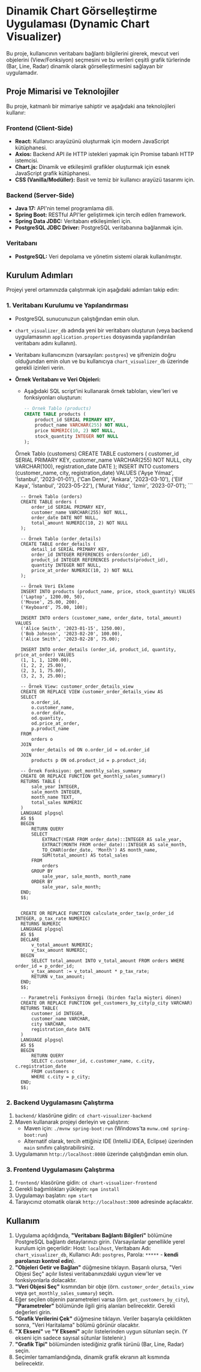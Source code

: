 # Dinamik Chart Görselleştirme Uygulaması (Dynamic Chart Visualizer)

Bu proje, kullanıcının veritabanı bağlantı bilgilerini girerek, mevcut veri objelerini (View/Fonksiyon) seçmesini ve bu verileri çeşitli grafik türlerinde (Bar, Line, Radar) dinamik olarak görselleştirmesini sağlayan bir uygulamadır. 

## Proje Mimarisi ve Teknolojiler

Bu proje, katmanlı bir mimariye sahiptir ve aşağıdaki ana teknolojileri kullanır:

### Frontend (Client-Side)
* **React:** Kullanıcı arayüzünü oluşturmak için modern JavaScript kütüphanesi.
* **Axios:** Backend API ile HTTP istekleri yapmak için Promise tabanlı HTTP istemcisi.
* **Chart.js:** Dinamik ve etkileşimli grafikler oluşturmak için esnek JavaScript grafik kütüphanesi.
* **CSS (Vanilla/Modüller):** Basit ve temiz bir kullanıcı arayüzü tasarımı için.

### Backend (Server-Side)
* **Java 17:** API'nin temel programlama dili.
* **Spring Boot:** RESTful API'ler geliştirmek için tercih edilen framework.
* **Spring Data JDBC:** Veritabanı etkileşimleri için.
* **PostgreSQL JDBC Driver:** PostgreSQL veritabanına bağlanmak için.

### Veritabanı
* **PostgreSQL:** Veri depolama ve yönetim sistemi olarak kullanılmıştır.

## Kurulum Adımları

Projeyi yerel ortamınızda çalıştırmak için aşağıdaki adımları takip edin:

### 1. Veritabanı Kurulumu ve Yapılandırması

* PostgreSQL sunucunuzun çalıştığından emin olun.
* `chart_visualizer_db` adında yeni bir veritabanı oluşturun (veya backend uygulamasının `application.properties` dosyasında yapılandırılan veritabanı adını kullanın).
* Veritabanı kullanıcınızın (varsayılan: `postgres`) ve şifrenizin  doğru olduğundan emin olun ve bu kullanıcıya `chart_visualizer_db` üzerinde gerekli izinleri verin.
* **Örnek Veritabanı ve Veri Objeleri:**
    * Aşağıdaki SQL script'ini kullanarak örnek tabloları, view'leri ve fonksiyonları oluşturun:
        ```sql
        -- Örnek Tablo (products)
        CREATE TABLE products (
            product_id SERIAL PRIMARY KEY,
            product_name VARCHAR(255) NOT NULL,
            price NUMERIC(10, 2) NOT NULL,
            stock_quantity INTEGER NOT NULL
        );
	
	Örnek Tablo (customers)
	CREATE TABLE customers (
            customer_id SERIAL PRIMARY KEY,
            customer_name VARCHAR(255) NOT NULL,
            city VARCHAR(100),
            registration_date DATE
        );
        INSERT INTO customers (customer_name, city, registration_date) VALUES
        ('Ayşe Yılmaz', 'İstanbul', '2023-01-01'),
        ('Can Demir', 'Ankara', '2023-03-10'),
        ('Elif Kaya', 'İstanbul', '2023-05-22'),
        ('Murat Yıldız', 'İzmir', '2023-07-01');
        ```

        -- Örnek Tablo (orders)
        CREATE TABLE orders (
            order_id SERIAL PRIMARY KEY,
            customer_name VARCHAR(255) NOT NULL,
            order_date DATE NOT NULL,
            total_amount NUMERIC(10, 2) NOT NULL
        );

        -- Örnek Tablo (order_details)
        CREATE TABLE order_details (
            detail_id SERIAL PRIMARY KEY,
            order_id INTEGER REFERENCES orders(order_id),
            product_id INTEGER REFERENCES products(product_id),
            quantity INTEGER NOT NULL,
            price_at_order NUMERIC(10, 2) NOT NULL
        );

        -- Örnek Veri Ekleme
        INSERT INTO products (product_name, price, stock_quantity) VALUES
        ('Laptop', 1200.00, 50),
        ('Mouse', 25.00, 200),
        ('Keyboard', 75.00, 100);

        INSERT INTO orders (customer_name, order_date, total_amount) VALUES
        ('Alice Smith', '2023-01-15', 1250.00),
        ('Bob Johnson', '2023-02-20', 100.00),
        ('Alice Smith', '2023-02-28', 75.00);

        INSERT INTO order_details (order_id, product_id, quantity, price_at_order) VALUES
        (1, 1, 1, 1200.00),
        (1, 2, 2, 25.00),
        (2, 3, 1, 75.00),
        (3, 2, 3, 25.00);

        -- Örnek View: customer_order_details_view
        CREATE OR REPLACE VIEW customer_order_details_view AS
        SELECT
            o.order_id,
            o.customer_name,
            o.order_date,
            od.quantity,
            od.price_at_order,
            p.product_name
        FROM
            orders o
        JOIN
            order_details od ON o.order_id = od.order_id
        JOIN
            products p ON od.product_id = p.product_id;

        -- Örnek Fonksiyon: get_monthly_sales_summary
        CREATE OR REPLACE FUNCTION get_monthly_sales_summary()
        RETURNS TABLE (
            sale_year INTEGER,
            sale_month INTEGER,
            month_name TEXT,
            total_sales NUMERIC
        )
        LANGUAGE plpgsql
        AS $$
        BEGIN
            RETURN QUERY
            SELECT
                EXTRACT(YEAR FROM order_date)::INTEGER AS sale_year,
                EXTRACT(MONTH FROM order_date)::INTEGER AS sale_month,
                TO_CHAR(order_date, 'Month') AS month_name,
                SUM(total_amount) AS total_sales
            FROM
                orders
            GROUP BY
                sale_year, sale_month, month_name
            ORDER BY
                sale_year, sale_month;
        END;
        $$;

        
        CREATE OR REPLACE FUNCTION calculate_order_tax(p_order_id INTEGER, p_tax_rate NUMERIC)
        RETURNS NUMERIC
        LANGUAGE plpgsql
        AS $$
        DECLARE
            v_total_amount NUMERIC;
            v_tax_amount NUMERIC;
        BEGIN
            SELECT total_amount INTO v_total_amount FROM orders WHERE order_id = p_order_id;
            v_tax_amount := v_total_amount * p_tax_rate;
            RETURN v_tax_amount;
        END;
        $$;
        
        -- Parametreli Fonksiyon Örneği (birden fazla müşteri dönen)
        CREATE OR REPLACE FUNCTION get_customers_by_city(p_city VARCHAR)
        RETURNS TABLE(
            customer_id INTEGER,
            customer_name VARCHAR,
            city VARCHAR,
            registration_date DATE
        )
        LANGUAGE plpgsql
        AS $$
        BEGIN
            RETURN QUERY
            SELECT c.customer_id, c.customer_name, c.city, c.registration_date
            FROM customers c
            WHERE c.city = p_city;
        END;
        $$;

       
        

### 2. Backend Uygulamasını Çalıştırma

1.  `backend/` klasörüne gidin: `cd chart-visualizer-backend`
2.  Maven kullanarak projeyi derleyin ve çalıştırın:
    * Maven için: `./mvnw spring-boot:run` (Windows'ta `mvnw.cmd spring-boot:run`)
    * Alternatif olarak, tercih ettiğiniz IDE (IntelliJ IDEA, Eclipse) üzerinden `main` sınıfını çalıştırabilirsiniz.
3.  Uygulamanın `http://localhost:8080` üzerinde çalıştığından emin olun.

### 3. Frontend Uygulamasını Çalıştırma

1.  `frontend/` klasörüne gidin: `cd chart-visualizer-frontend`
2.  Gerekli bağımlılıkları yükleyin: `npm install`
3.  Uygulamayı başlatın: `npm start`
4.  Tarayıcınız otomatik olarak `http://localhost:3000` adresinde açılacaktır.

## Kullanım

1.  Uygulama açıldığında, **"Veritabanı Bağlantı Bilgileri"** bölümüne PostgreSQL bağlantı detaylarınızı girin. (Varsayılanlar genellikle yerel kurulum için geçerlidir: Host: `localhost`, Veritabanı Adı: `chart_visualizer_db`, Kullanıcı Adı: `postgres`, Parola: `*****` - **kendi parolanızı kontrol edin**).
2.  **"Objeleri Getir ve Bağlan"** düğmesine tıklayın. Başarılı olursa, "Veri Objesi Seç" açılır listesi veritabanınızdaki uygun view'ler ve fonksiyonlarla dolacaktır.
3.  **"Veri Objesi Seç"** kısmından bir obje (örn. `customer_order_details_view` veya `get_monthly_sales_summary`) seçin.
4.  Eğer seçilen objenin parametreleri varsa (örn. `get_customers_by_city`), **"Parametreler"** bölümünde ilgili giriş alanları belirecektir. Gerekli değerleri girin.
5.  **"Grafik Verilerini Çek"** düğmesine tıklayın. Veriler başarıyla çekildikten sonra, "Veri Haritalama" bölümü görünür olacaktır.
6.  **"X Ekseni"** ve **"Y Ekseni"** açılır listelerinden uygun sütunları seçin. (Y ekseni için sadece sayısal sütunlar listelenir.)
7.  **"Grafik Tipi"** bölümünden istediğiniz grafik türünü (Bar, Line, Radar) seçin.
8.  Seçimler tamamlandığında, dinamik grafik ekranın alt kısmında belirecektir.






